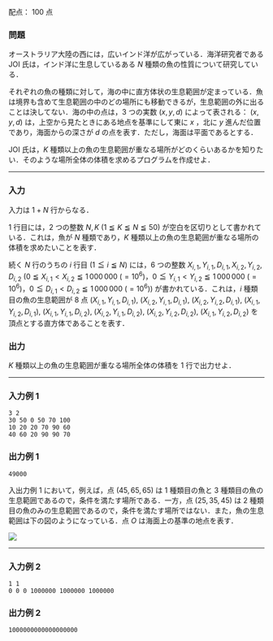 配点： $100$ 点

### 問題

オーストラリア大陸の西には，広いインド洋が広がっている．海洋研究者である JOI 氏は，インド洋に生息しているある $N$ 種類の魚の性質について研究している．

それぞれの魚の種類に対して，海の中に直方体状の生息範囲が定まっている．魚は境界も含めて生息範囲の中のどの場所にも移動できるが，生息範囲の外に出ることは決してない．海の中の点は，$3$ つの実数 $(x, y, d)$ によって表される： $(x, y, d)$ は，上空から見たときにある地点を基準にして東に $x$ ，北に $y$ 進んだ位置であり，海面からの深さが $d$ の点を表す．ただし，海面は平面であるとする．

JOI 氏は，$K$ 種類以上の魚の生息範囲が重なる場所がどのくらいあるかを知りたい．そのような場所全体の体積を求めるプログラムを作成せよ．

---

### 入力

入力は $1 + N$ 行からなる．

$1$ 行目には，$2$ つの整数 $N, K$ ($1 \leqq K \leqq N \leqq 50$) が空白を区切りとして書かれている．これは，魚が $N$ 種類であり，$K$ 種類以上の魚の生息範囲が重なる場所の体積を求めたいことを表す．

続く $N$ 行のうちの $i$ 行目 ($1 \leqq i \leqq N$) には，$6$ つの整数 $X_{i,1}, Y_{i,1}, D_{i,1}, X_{i,2}, Y_{i,2}, D_{i,2}$ ($0 \leqq X_{i,1} < X_{i,2} \leqq 1\,000\,000 \ (= 10^6)$，$0 \leqq Y_{i,1} < Y_{i,2} \leqq 1\,000\,000 \ (= 10^6)$，$0 \leqq D_{i,1} < D_{i,2} \leqq 1\,000\,000 \ (= 10^6)$) が書かれている．これは，$i$ 種類目の魚の生息範囲が $8$ 点 $(X_{i,1}, Y_{i,1}, D_{i,1})$, $(X_{i,2}, Y_{i,1}, D_{i,1})$, $(X_{i,2}, Y_{i,2}, D_{i,1})$, $(X_{i,1}, Y_{i,2}, D_{i,1})$, $(X_{i,1}, Y_{i,1}, D_{i,2})$, $(X_{i,2}, Y_{i,1}, D_{i,2})$, $(X_{i,2}, Y_{i,2}, D_{i,2})$, $(X_{i,1}, Y_{i,2}, D_{i,2})$ を頂点とする直方体であることを表す．

### 出力

$K$ 種類以上の魚の生息範囲が重なる場所全体の体積を $1$ 行で出力せよ．

---

### 入力例 1

~~~
3 2
30 50 0 50 70 100
10 20 20 70 90 60
40 60 20 90 90 70
~~~

### 出力例 1

~~~
49000
~~~

入出力例 $1$ において，例えば，点 $(45, 65, 65)$ は $1$ 種類目の魚と $3$ 種類目の魚の生息範囲であるので，条件を満たす場所である．一方，点 $(25, 35, 45)$ は $2$ 種類目の魚のみの生息範囲であるので，条件を満たす場所ではない．また，魚の生息範囲は下の図のようになっている．点 $O$ は海面上の基準の地点を表す．

![](https://img.atcoder.jp/joi2013yo/2013-yo-t5-fig01.png)

---

### 入力例 2

~~~
1 1
0 0 0 1000000 1000000 1000000
~~~

### 出力例 2

~~~
1000000000000000000
~~~
